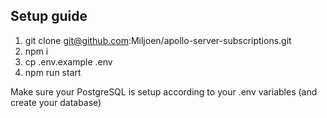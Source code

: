 ## Setup guide

1. git clone git@github.com:Miljoen/apollo-server-subscriptions.git
2. npm i
3. cp .env.example .env
4. npm run start

Make sure your PostgreSQL is setup according to your .env variables (and create your database)
